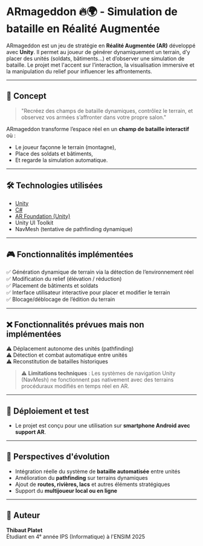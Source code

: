# ARmageddon 🔥🌍 - Simulation de bataille en Réalité Augmentée

ARmageddon est un jeu de stratégie en **Réalité Augmentée (AR)** développé avec **Unity**. Il permet au joueur de générer dynamiquement un terrain, d’y placer des unités (soldats, bâtiments...) et d’observer une simulation de bataille. Le projet met l'accent sur l’interaction, la visualisation immersive et la manipulation du relief pour influencer les affrontements.

---

## 🧠 Concept

> "Recréez des champs de bataille dynamiques, contrôlez le terrain, et observez vos armées s’affronter dans votre propre salon."

ARmageddon transforme l’espace réel en un **champ de bataille interactif** où :
- Le joueur façonne le terrain (montagne),
- Place des soldats et bâtiments,
- Et regarde la simulation automatique.

---

## 🛠️ Technologies utilisées

- [Unity](https://unity.com/)
- [C#](https://learn.microsoft.com/fr-fr/dotnet/csharp/)
- [AR Foundation (Unity)](https://docs.unity3d.com/Packages/com.unity.xr.arfoundation@5.0/manual/index.html)
- Unity UI Toolkit
- NavMesh (tentative de pathfinding dynamique)

---

## 🎮 Fonctionnalités implémentées

✅ Génération dynamique de terrain via la détection de l’environnement réel  
✅ Modification du relief (élévation / réduction)  
✅ Placement de bâtiments et soldats  
✅ Interface utilisateur interactive pour placer et modifier le terrain  
✅ Blocage/déblocage de l’édition du terrain

---

## ❌ Fonctionnalités prévues mais non implémentées

⚠️ Déplacement autonome des unités (pathfinding)  
⚠️ Détection et combat automatique entre unités  
⚠️ Reconstitution de batailles historiques

> ⚠️ **Limitations techniques** : Les systèmes de navigation Unity (NavMesh) ne fonctionnent pas nativement avec des terrains procéduraux modifiés en temps réel en AR.

---

## 🔧 Déploiement et test

- Le projet est conçu pour une utilisation sur **smartphone Android avec support AR**.

---

## 🚀 Perspectives d'évolution

- Intégration réelle du système de **bataille automatisée** entre unités
- Amélioration du **pathfinding** sur terrains dynamiques
- Ajout de **routes, rivières, lacs** et autres éléments stratégiques
- Support du **multijoueur local ou en ligne**

---

## 👤 Auteur

**Thibaut Platet**  
Étudiant en 4ᵉ année IPS (Informatique) à l'ENSIM
2025